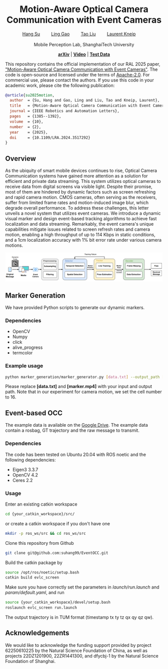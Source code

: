 <h1 align="center">Motion-Aware Optical Camera Communication with Event Cameras</h1>

<p align="center">
    <a href="https://suhang99.github.io/">Hang Su</a> &emsp;&emsp; 
    <a href="https://www.linkedin.com/in/mgaoling/">Ling Gao</a> &emsp;&emsp;
    <a href="https://www.linkedin.com/in/tao-liu-747327337/">Tao Liu</a> &emsp;&emsp;
    <a href="https://mpl.sist.shanghaitech.edu.cn/Director.html">Laurent Kneip</a> &emsp;&emsp;
</p>

<p align="center">
    <sup></sup>Mobile Perception Lab,
    <sup></sup>ShanghaiTech University
</p>

<p align="center">
    <!-- <a href="https://github.com/suhang99/EventOCC"><strong>Code</strong></a> | -->
    <a href="https://arxiv.org/pdf/2412.00816"><strong>arXiv</strong></a> |
    <a href="https://drive.google.com/file/d/1BW0kNI5JXVr535Ei5K5R-rVW_kXT2v6q/view?usp=sharing"><strong>Video</strong></a> | 
    <a href="https://drive.google.com/file/d/1AN-MyGDBzKnodQiOJwfY-3UyuNw-aiyB/view?usp=sharing"><strong>Test Data</strong></a>
</p>

This repository contains the official implementation of our RAL 2025 paper, ["Motion-Aware Optical Camera Communication with Event Cameras"](https://ieeexplore.ieee.org/abstract/document/10797688). The code is open-source and licensed under the terms of [Apache-2.0](https://github.com/suhang99/EventOCC/blob/main/LICENSE). For commercial use, please contact the authors. If you use this code in your academic work, please cite the following publication:

```bibtex
@article{su2025motion,
  author  = {Su, Hang and Gao, Ling and Liu, Tao and Kneip, Laurent},
  title   = {Motion-Aware Optical Camera Communication with Event Cameras},
  journal = {IEEE Robotics and Automation Letters},
  pages   = {1385--1392},
  volume  = {10},
  number  = {2},
  year    = {2025},
  doi     = {10.1109/LRA.2024.3517292}
}
```



## Overview

As the ubiquity of smart mobile devices continues to rise, Optical Camera Communication systems have gained more attention as a solution for efficient and private data streaming. This system utilizes optical cameras to receive data from digital screens via visible light. Despite their promise, most of them are hindered by dynamic factors such as screen refreshing and rapid camera motion. CMOS cameras, often serving as the receivers, suffer from limited frame rates and motion-induced image blur, which degrade overall performance. To address these challenges, this letter unveils a novel system that utilizes event cameras. We introduce a dynamic visual marker and design event-based tracking algorithms to achieve fast localization and data streaming. Remarkably, the event camera's unique capabilities mitigate issues related to screen refresh rates and camera motion, enabling a high throughput of up to 114 Kbps in static conditions, and a 1cm localization accuracy with 1% bit error rate under various camera motions.

<p align="center">
    <img src="assets/overview.png">
</p>

## Marker Generation
We have provided Python scripts to generate our dynamic markers.
### Dependencies
- OpenCV
- Numpy
- click
- alive_progress
- termcolor

### Example usage
```bash
python marker_generation/marker_generator.py [data.txt] --output_path [marker.mp4] --cell 16 --fps 60 --duration 30 
```
Please replace **[data.txt]** and **[marker.mp4]** with your input and output path. Note that in our experiment for camera motion, we set the cell number to 16.

## Event-based OCC

The example data is available on the [Google Drive](https://drive.google.com/file/d/1AN-MyGDBzKnodQiOJwfY-3UyuNw-aiyB/view?usp=sharing). The example data contain a rosbag, GT trajectory and the raw message to transmit.

### Dependencies 
The code has been tested on Ubuntu 20.04 with ROS noetic and the following dependencies:
- Eigen3 3.3.7
- OpenCV 4.2
- Ceres 2.2

### Usage

Enter an existing catkin workspace
``` bash
cd {your_catkin_workspace}/src/
```
or create a catkin workspace if you don't have one
``` bash
mkdir -p ros_ws/src && cd ros_ws/src
```
Clone this repository from Github
``` bash
git clone git@github.com:suhang99/EventOCC.git
```
Build the catkin package by
``` bash
source /opt/ros/noetic/setup.bash
catkin build evlc_screen
```
Make sure you have correctly set the parameters in *launch/run.launch* and *param/default.yaml*, and run
``` bash
source {your_catkin_workspace}/devel/setup.bash
roslaunch evlc_screen run.launch
```
The output trajectory is in TUM format (timestamp tx ty tz qx qy qz qw).

## Acknowledgements

We would like to acknowledge the funding support provided by project 62250610225 by the Natural Science Foundation of China, as well as projects 22DZ1201900, 22ZR1441300, and dfycbj-1 by the Natural Science Foundation of Shanghai.
